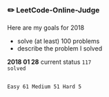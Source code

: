 ### ✏️ LeetCode-Online-Judge 

Here are my goals for 2018
- solve (at least) 100 problems
- describe the problem I solved



**2018 01 28**
current status <code>117 solved</code>
<pre><code>
Easy 61 Medium 51 Hard 5
</code></pre>
